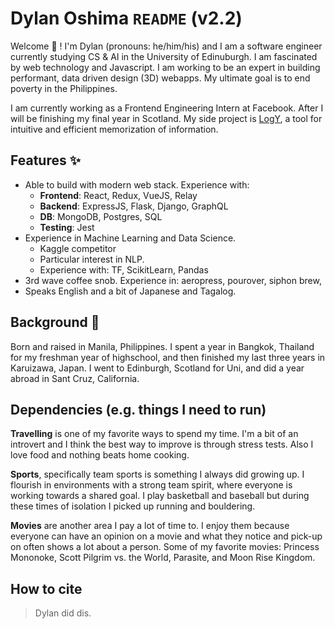 # Dylan Oshima `README` (v2.2) 

<!--
**dylanOshima/dylanOshima** is a ✨ _special_ ✨ repository because its `README.md` (this file) appears on your GitHub profile.-->

Welcome 👋 ! I'm Dylan (pronouns: he/him/his) and I am a software engineer currently studying CS & AI in the University of Edinuburgh. I am fascinated by web technology and Javascript. I am working to be an expert in building performant, data driven design (3D) webapps. My ultimate goal is to end poverty in the Philippines.

I am currently working as a Frontend Engineering Intern at Facebook. After I will be finishing my final year in Scotland. My side project is [LogY](https://devpost.com/software/logy), a tool for intuitive and efficient memorization of information.

## Features ✨
* Able to build with modern web stack. Experience with: 
    * **Frontend**: React, Redux, VueJS, Relay
    * **Backend**: ExpressJS, Flask, Django, GraphQL
    * **DB**: MongoDB, Postgres, SQL
    * **Testing**: Jest 
* Experience in Machine Learning and Data Science. 
    * Kaggle competitor
    * Particular interest in NLP. 
    * Experience with: TF, ScikitLearn, Pandas
* 3rd wave coffee snob. Experience in: aeropress, pourover, siphon brew, 
* Speaks English and a bit of Japanese and Tagalog.

## Background 🌱
Born and raised in Manila, Philippines. I spent a year in Bangkok, Thailand for my freshman year of highschool, and then finished my last three years in Karuizawa, Japan. I went to Edinburgh, Scotland for Uni, and did a year abroad in Sant Cruz, California.

## Dependencies (e.g. things I need to run)
**Travelling** is one of my favorite ways to spend my time. I'm a bit of an introvert and I think the best way to improve is through stress tests. Also I love food and nothing beats home cooking.

**Sports**, specifically team sports is something I always did growing up. I flourish in environments with a strong team spirit, where everyone is working towards a shared goal. I play basketball and baseball but during these times of isolation I picked up running and bouldering.

**Movies** are another area I pay a lot of time to. I enjoy them because everyone can have an opinion on a movie and what they notice and pick-up on often shows a lot about a person. Some of my favorite movies: Princess Mononoke, Scott Pilgrim vs. the World, Parasite, and Moon Rise Kingdom.

## How to cite
> Dylan did dis.
